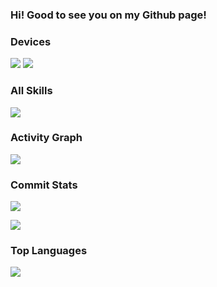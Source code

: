 ###   Hi! Good to see you on my Github page!

<!-- ###   Some Links

[![](https://img.shields.io/badge/My%20Website-black?style=flat-square&logo=vercel&logoColor=white)](https://anoyi.com/)
[![](https://img.shields.io/badge/Github-black?style=flat-square&logo=github&logoColor=white)](https://github.com/AnoyiX/)
[![](https://img.shields.io/badge/DouYin-000000.svg?style=flat-square&logo=tiktok&logoColor=white)](https://www.douyin.com/user/MS4wLjABAAAAFS6CPjIHAim7TdTQjzevZX7LwfKCIi37PTVmqCpzdU0)
[![](https://img.shields.io/badge/YouTube-black?style=flat-square&logo=YouTube&logoColor=white)](https://www.youtube.com/channel/UCL-w1IbRfznZauYz6JIZOBw)
[![](https://img.shields.io/badge/Bilibili-black?style=flat-square&logo=bilibili&logoColor=white)](https://space.bilibili.com/182381763)
[![](https://img.shields.io/badge/ZhiHu-black?style=flat-square&logo=zhihu&logoColor=white)](https://www.zhihu.com/)
[![](https://img.shields.io/badge/Twitter-black?style=flat-square&logo=Twitter&logoColor=white)](https://twitter.com/AnoyiX)
-->
###   Devices

[![](https://img.shields.io/badge/-Macbook%20Pro%20-black?style=flat-square&logo=apple)](https://www.apple.com/macbook-pro-13/)
[![](https://img.shields.io/badge/-Ubuntu%20Desktop%20-black?style=flat-square&logo=ubuntu)](https://ubuntu.com/)

###   All Skills

![](https://skillicons.dev/icons?perline=10&i=github,gitlab,git,stackoverflow,vscode,idea,vim,js,html,c,python,java,spring,maven,redis,mysql,flask,md,linux,bash,docker,kubernetes,ansible,grafana,prometheus,nginx,jenkins,cmake,neovim,rust,scala)

###   Activity Graph

![](https://activity-graph.herokuapp.com/graph?username=xuxin930&bg_color=1c1917&color=ffffff&line=216E39&point=32C15F&area_color=1c1917&area=true&hide_border=true&custom_title=GitHub%20Commits%20Graph)

###   Commit Stats

![](https://github-readme-stats.vercel.app/api?username=xuxin930&count_private=true&show_icons=true&theme=radical&show_owner=true)

![](https://github-profile-trophy.vercel.app/?username=xuxin930&theme=radical&row=1)

###   Top Languages

![](https://github-readme-stats.vercel.app/api/top-langs/?username=xuxin930&layout=compact&theme=dark)
